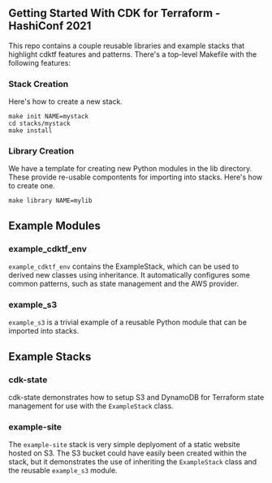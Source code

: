 ## Getting Started With CDK for Terraform - HashiConf 2021

This repo contains a couple reusable libraries and example stacks
that highlight cdktf features and patterns. There's a top-level Makefile
with the following features:

### Stack Creation

Here's how to create a new stack.

```
make init NAME=mystack
cd stacks/mystack
make install
```

### Library Creation

We have a template for creating new Python modules in the lib directory.
These provide re-usable compontents for importing into stacks. Here's how to
create one.

```
make library NAME=mylib
```

## Example Modules

### example_cdktf_env

`example_cdktf_env` contains the ExampleStack, which can be used to derived new
classes using inheritance. It automatically configures some common patterns,
such as state management and the AWS provider.

### example_s3

`example_s3` is a trivial example of a reusable Python module that can be
imported into stacks.

## Example Stacks

### cdk-state

cdk-state demonstrates how to setup S3 and DynamoDB for Terraform state
management for use with the `ExampleStack` class.

### example-site

The `example-site` stack is very simple deplyoment of a static website hosted
on S3. The S3 bucket could have easily been created within the stack, but
it demonstrates the use of inheriting the `ExampleStack` class and the reusable
`example_s3` module.
